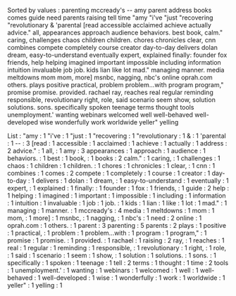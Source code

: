 Sorted by values :
parenting mccready's -- amy parent address books comes guide need parents raising tell time "amy "i've "just "recovering "revolutionary & 'parental [read accessible acclaimed achieve actually advice." all, appearances approach audience behaviors. best book, calm." caring, challenges chaos children children. chores chronicles clear, cnn combines compete completely course creator day-to-day delivers dolan dream, easy-to-understand eventually expert, explained finally: founder fox friends, help helping imagined important impossible including information intuition invaluable job job. kids lian like lot mad." managing manner. media meltdowns mom mom, more] msnbc, nagging, nbc's online oprah.com others. plays positive practical, problem problem...with program program," promise promise. provided. rachael ray, reaches real regular reminding responsible, revolutionary right, role, said scenario seem show, solution solutions. sons. specifically spoken teenage terms thought tools unemployment.' wanting webinars welcomed well well-behaved well-developed wise wonderfully work worldwide yeller" yelling 

List :
"amy : 1
"i've : 1
"just : 1
"recovering : 1
"revolutionary : 1
& : 1
'parental : 1
-- : 3
[read : 1
accessible : 1
acclaimed : 1
achieve : 1
actually : 1
address : 2
advice." : 1
all, : 1
amy : 3
appearances : 1
approach : 1
audience : 1
behaviors. : 1
best : 1
book, : 1
books : 2
calm." : 1
caring, : 1
challenges : 1
chaos : 1
children : 1
children. : 1
chores : 1
chronicles : 1
clear, : 1
cnn : 1
combines : 1
comes : 2
compete : 1
completely : 1
course : 1
creator : 1
day-to-day : 1
delivers : 1
dolan : 1
dream, : 1
easy-to-understand : 1
eventually : 1
expert, : 1
explained : 1
finally: : 1
founder : 1
fox : 1
friends, : 1
guide : 2
help : 1
helping : 1
imagined : 1
important : 1
impossible : 1
including : 1
information : 1
intuition : 1
invaluable : 1
job : 1
job. : 1
kids : 1
lian : 1
like : 1
lot : 1
mad." : 1
managing : 1
manner. : 1
mccready's : 4
media : 1
meltdowns : 1
mom : 1
mom, : 1
more] : 1
msnbc, : 1
nagging, : 1
nbc's : 1
need : 2
online : 1
oprah.com : 1
others. : 1
parent : 3
parenting : 5
parents : 2
plays : 1
positive : 1
practical, : 1
problem : 1
problem...with : 1
program : 1
program," : 1
promise : 1
promise. : 1
provided. : 1
rachael : 1
raising : 2
ray, : 1
reaches : 1
real : 1
regular : 1
reminding : 1
responsible, : 1
revolutionary : 1
right, : 1
role, : 1
said : 1
scenario : 1
seem : 1
show, : 1
solution : 1
solutions. : 1
sons. : 1
specifically : 1
spoken : 1
teenage : 1
tell : 2
terms : 1
thought : 1
time : 2
tools : 1
unemployment.' : 1
wanting : 1
webinars : 1
welcomed : 1
well : 1
well-behaved : 1
well-developed : 1
wise : 1
wonderfully : 1
work : 1
worldwide : 1
yeller" : 1
yelling : 1
